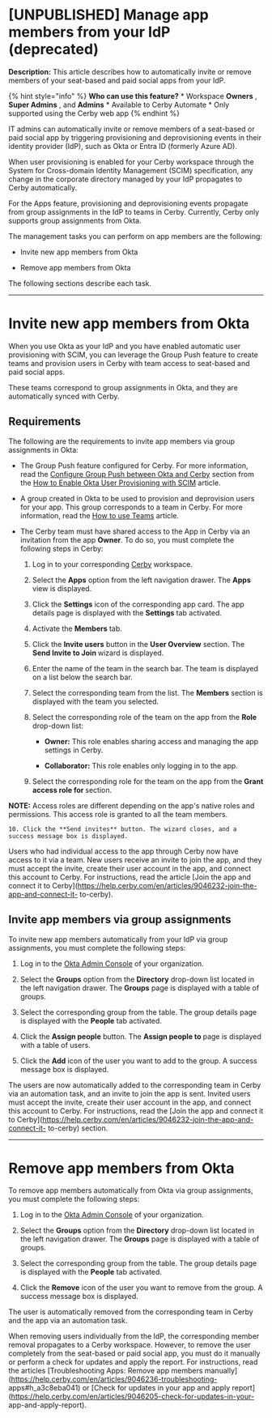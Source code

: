 # [UNPUBLISHED] Manage app members from your IdP (deprecated)

**Description:** This article describes how to automatically invite or remove members of your seat-based and paid social apps from your IdP.

{% hint style="info" %} **Who can use this feature?** * Workspace **Owners** ,
**Super Admins** , and **Admins** * Available to Cerby Automate * Only
supported using the Cerby web app {% endhint %}

IT admins can automatically invite or remove members of a seat-based or paid
social app by triggering provisioning and deprovisioning events in their
identity provider (IdP), such as Okta or Entra ID (formerly Azure AD).

When user provisioning is enabled for your Cerby workspace through the System
for Cross-domain Identity Management (SCIM) specification, any change in the
corporate directory managed by your IdP propagates to Cerby automatically.

For the Apps feature, provisioning and deprovisioning events propagate from
group assignments in the IdP to teams in Cerby. Currently, Cerby only supports
group assignments from Okta.

The management tasks you can perform on app members are the following:

  * Invite new app members from Okta

  * Remove app members from Okta

The following sections describe each task.

* * *

# Invite new app members from Okta

When you use Okta as your IdP and you have enabled automatic user provisioning
with SCIM, you can leverage the Group Push feature to create teams and
provision users in Cerby with team access to seat-based and paid social apps.

These teams correspond to group assignments in Okta, and they are
automatically synced with Cerby.

## **Requirements**

The following are the requirements to invite app members via group assignments
in Okta:

  * The Group Push feature configured for Cerby. For more information, read the [Configure Group Push between Okta and Cerby](https://help.cerby.com/en/articles/5457593-how-to-enable-okta-user-provisioning-with-scim#h_7a240472ca) section from the [How to Enable Okta User Provisioning with SCIM](https://help.cerby.com/en/articles/5457593-how-to-enable-okta-user-provisioning-with-scim) article.

  * A group created in Okta to be used to provision and deprovision users for your app. This group corresponds to a team in Cerby. For more information, read the [How to use Teams](https://help.cerby.com/en/articles/6624225-how-to-use-teams) article.

  * The Cerby team must have shared access to the App in Cerby via an invitation from the app **Owner**. To do so, you must complete the following steps in Cerby:

    1. Log in to your corresponding [Cerby](https://app.cerby.com/) workspace.

    2. Select the **Apps** option from the left navigation drawer. The **Apps** view is displayed.

    3. Click the **Settings** icon of the corresponding app card. The app details page is displayed with the **Settings** tab activated.

    4. Activate the **Members** tab.

    5. Click the **Invite users** button in the **User Overview** section. The **Send Invite to Join <app name>** wizard is displayed.

    6. Enter the name of the team in the search bar. The team is displayed on a list below the search bar.

    7. Select the corresponding team from the list. The **Members** section is displayed with the team you selected.

    8. Select the corresponding role of the team on the app from the **Role** drop-down list:

       * **Owner:** This role enables sharing access and managing the app settings in Cerby.

       * **Collaborator:** This role enables only logging in to the app.

    9. Select the corresponding role for the team on the app from the **Grant access role for <app name>** section.

**NOTE:** Access roles are different depending on the app's native roles and
permissions. This access role is granted to all the team members.

    10. Click the **Send invites** button. The wizard closes, and a success message box is displayed.

Users who had individual access to the app through Cerby now have access to it
via a team. New users receive an invite to join the app, and they must accept
the invite, create their user account in the app, and connect this account to
Cerby. For instructions, read the article [Join the app and connect it to
Cerby](https://help.cerby.com/en/articles/9046232-join-the-app-and-connect-it-
to-cerby).

## **Invite app members via group assignments**

To invite new app members automatically from your IdP via group assignments,
you must complete the following steps:

  1. Log in to the [Okta Admin Console](https://developer.okta.com/login/) of your organization.

  2. Select the **Groups** option from the **Directory** drop-down list located in the left navigation drawer. The **Groups** page is displayed with a table of groups.

  3. Select the corresponding group from the table. The group details page is displayed with the **People** tab activated.

  4. Click the **Assign people** button. The **Assign people to <group name>** page is displayed with a table of users.

  5. Click the **Add** icon of the user you want to add to the group. A success message box is displayed.

The users are now automatically added to the corresponding team in Cerby via
an automation task, and an invite to join the app is sent. Invited users must
accept the invite, create their user account in the app, and connect this
account to Cerby. For instructions, read the [Join the app and connect it to
Cerby](https://help.cerby.com/en/articles/9046232-join-the-app-and-connect-it-
to-cerby) section.

* * *

# Remove app members from Okta

To remove app members automatically from Okta via group assignments, you must
complete the following steps:

  1. Log in to the [Okta Admin Console](https://developer.okta.com/login/) of your organization.

  2. Select the **Groups** option from the **Directory** drop-down list located in the left navigation drawer. The **Groups** page is displayed with a table of groups.

  3. Select the corresponding group from the table. The group details page is displayed with the **People** tab activated.

  4. Click the **Remove** icon of the user you want to remove from the group. A success message box is displayed.

The user is automatically removed from the corresponding team in Cerby and the
app via an automation task.

When removing users individually from the IdP, the corresponding member
removal propagates to a Cerby workspace. However, to remove the user
completely from the seat-based or paid social app, you must do it manually or
perform a check for updates and apply the report. For instructions, read the
articles [Troubleshooting Apps: Remove app members
manually](https://help.cerby.com/en/articles/9046236-troubleshooting-
apps#h_a3c8eba041) or [Check for updates in your app and apply
report](https://help.cerby.com/en/articles/9046205-check-for-updates-in-your-
app-and-apply-report).

